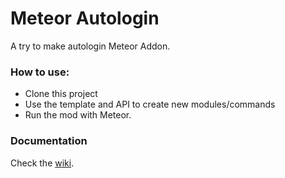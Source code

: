 # Meteor Autologin

A try to make autologin Meteor Addon.

### How to use:  
- Clone this project
- Use the template and API to create new modules/commands
- Run the mod with Meteor.

### Documentation
Check the [wiki](https://github.com/MeteorDevelopment/meteor-addon-template/wiki).
